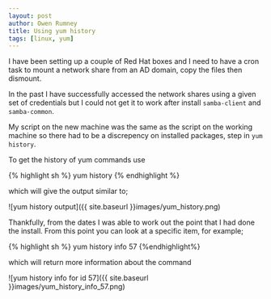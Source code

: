 ```yaml
---
layout: post
author: Owen Rumney
title: Using yum history
tags: [linux, yum]
---
```


I have been setting up a couple of Red Hat boxes and I need to have a cron task to mount a network share from an AD domain, copy the files then dismount.

In the past I have successfully accessed the network shares using a given set of credentials but I could not get it to work after install `samba-client` and `samba-common`.

My script on the new machine was the same as the script on the working machine so there had to be a discrepency on installed packages, step in `yum history`.

To get the history of yum commands use

{% highlight sh %}
yum history
{% endhighlight %}

which will give the output similar to;

![yum history output]({{ site.baseurl }}images/yum_history.png)

Thankfully, from the dates I was able to work out the point that I had done the install. From this point you can look at a specific item, for example;

{% highlight sh %}
yum history info 57
{%endhighlight%}

which will return more information about the command

![yum history info for id 57]({{ site.baseurl }}images/yum_history_info_57.png)
